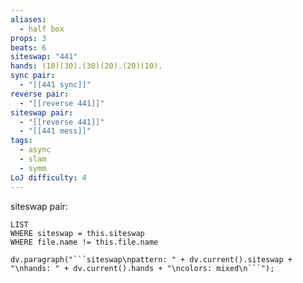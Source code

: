 ```yaml
---
aliases:
  - half box
props: 3
beats: 6
siteswap: "441"
hands: (10)(30).(30)(20).(20)(10).
sync pair:
  - "[[441 sync]]"
reverse pair:
  - "[[reverse 441]]"
siteswap pair:
  - "[[reverse 441]]"
  - "[[441 mess]]"
tags:
  - async
  - slam
  - symm
LoJ difficulty: 4
---
```


siteswap pair:
```dataview
LIST
WHERE siteswap = this.siteswap
WHERE file.name != this.file.name
```
```dataviewjs
dv.paragraph("```siteswap\npattern: " + dv.current().siteswap + "\nhands: " + dv.current().hands + "\ncolors: mixed\n```");
```
